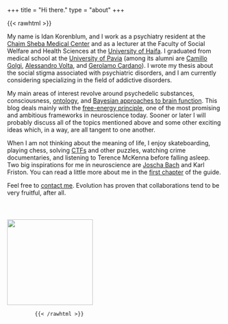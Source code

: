 +++
title = "Hi there."
type = "about"
+++

{{< rawhtml >}}

<p>
My name is Idan Korenblum, and I work as a psychiatry resident at the <a href="https://en.wikipedia.org/wiki/Sheba_Medical_Center" target="_tab">Chaim Sheba Medical Center</a> and as a lecturer at the Faculty of Social Welfare and Health Sciences at the <a href="https://en.wikipedia.org/wiki/University_of_Haifa" target="_tab">University of Haifa</a>.
I graduated from medical school at the <a href="https://en.wikipedia.org/wiki/University_of_Pavia" target="_tab">University of Pavia</a> (among its alumni are <a href="https://en.wikipedia.org/wiki/Camillo_Golgi" target="_tab">Camillo Golgi</a>, <a href="https://en.wikipedia.org/wiki/Alessandro_Volta" target="_tab">Alessandro Volta</a>, and <a href="https://en.wikipedia.org/wiki/Gerolamo_Cardano" target="_tab">Gerolamo Cardano</a>). I wrote my thesis about the social stigma associated with psychiatric disorders, and I am currently considering specializing in the field of addictive disorders.
</p>

<p>
My main areas of interest revolve around psychedelic substances, consciousness, <a href="https://en.wikipedia.org/wiki/Ontology" target="_tab">ontology</a>, and <a href="https://en.wikipedia.org/wiki/Bayesian_approaches_to_brain_function" target="_tab">Bayesian approaches to brain function</a>. This blog deals mainly with the <a href="https://en.wikipedia.org/wiki/Free_energy_principle" target="_tab">free-energy principle</a>, one of the most promising and ambitious frameworks in neuroscience today. Sooner or later I will probably discuss all of the topics mentioned above and some other exciting ideas which, in a way, are all tangent to one another.
</p>

<p>
When I am not thinking about the meaning of life, I enjoy skateboarding, playing chess, solving <a href="https://en.wikipedia.org/wiki/Capture_the_flag_(cybersecurity)" target="_tab">CTFs</a> and other puzzles, watching crime documentaries, and listening to Terence McKenna before falling asleep. Two big inspirations for me in neuroscience are <a href="https://en.wikipedia.org/wiki/Joscha_Bach" target="_tab">Joscha Bach</a> and Karl Friston. You can read a little more about me in the <a href="/chapters/0-start-here/">first chapter</a> of the guide.
</p>

<p>
Feel free to <a href="mailto:idankor@gmail.com">contact me</a>. Evolution has proven that collaborations tend to be very fruitful, after all.  
</p>

<img src="/images/avatar.jpg" style="height: 200px; margin-top: 40px;">

             {{< /rawhtml >}}
